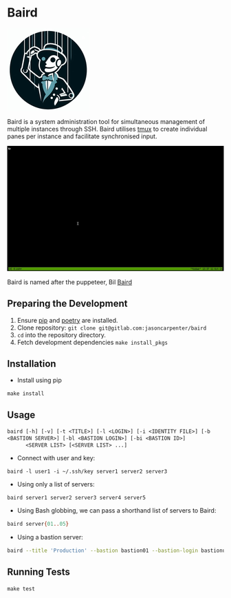 # Baird

![alt text](assets/Baird3-IM-192x192.png "Baird")

Baird is a system administration tool for simultaneous management of
multiple instances through SSH. Baird utilises
[tmux](https://tmux.github.io/) to create individual panes per instance
and facilitate synchronised input.

![Demo](assets/demo.gif)

Baird is named after the puppeteer, Bil
[Baird](https://en.wikipedia.org/wiki/Bil_Baird)

## Preparing the Development

1. Ensure [pip] and [poetry] are installed.
2. Clone repository: `git clone git@gitlab.com:jasoncarpenter/baird`
3. `cd` into the repository directory.
4. Fetch development dependencies `make install_pkgs`

## Installation

- Install using pip

```shell
make install
```

## Usage

```shell
baird [-h] [-v] [-t <TITLE>] [-l <LOGIN>] [-i <IDENTITY FILE>] [-b <BASTION SERVER>] [-bl <BASTION LOGIN>] [-bi <BASTION ID>]
      <SERVER LIST> [<SERVER LIST> ...]
```

- Connect with user and key:

```shell
baird -l user1 -i ~/.ssh/key server1 server2 server3
```

- Using only a list of servers:

```shell
baird server1 server2 server3 server4 server5
```

- Using Bash globbing, we can pass a shorthand list of servers to Baird:

```bash
baird server{01..05}
```

- Using a bastion server:

```bash
baird --title 'Production' --bastion bastion01 --bastion-login bastionuser --bastion-id ~/.ssh/bastionkey --login serveruser --identityfile ~/.ssh/serverkey server{1..3}
```

## Running Tests

```shell
make test
```

[poetry]: https://python-poetry.org/
[pip]: https://pip.pypa.io/en/stable/
